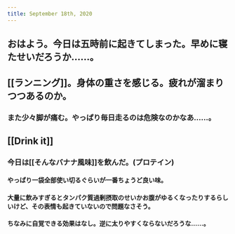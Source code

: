 ```yaml
---
title: September 18th, 2020
---
```


## おはよう。今日は五時前に起きてしまった。早めに寝たせいだろうか……。

## [[ランニング]]。身体の重さを感じる。疲れが溜まりつつあるのか。
### また少々脚が痛む。やっぱり毎日走るのは危険なのかなあ……。

## [[Drink it]]
### 今日は[[そんなバナナ風味]]を飲んだ。(プロテイン)
#### やっぱり一袋全部使い切るぐらいが一番ちょうど良い味。

#### 大量に飲みすぎるとタンパク質過剰摂取のせいかお腹がゆるくなったりするらしいけど、その表情も起きていないので問題なさそう。

#### ちなみに自覚できる効果はなし。逆に太りやすくならないだろうな……。

### 
